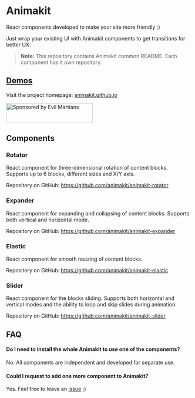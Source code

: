 # Animakit
React components developed to make your site more friendly ;)

Just wrap your existing UI with Animakit components to get transitions for better UX.

> **Note:** This repository contains Animakit common README. Each component has it own repository.

## [Demos](https://animakit.github.io)

Visit the project homepage: [animakit.github.io](https://animakit.github.io)


<a href="https://evilmartians.com/?utm_source=animakit">
  <img src="https://evilmartians.com/badges/sponsored-by-evil-martians.svg"
       alt="Sponsored by Evil Martians" width="236" height="54">
</a>


## Components

### Rotator

React component for three-dimensional rotation of content blocks.
Supports up to 6 blocks, different sizes and X/Y axis.

Repository on GitHub: https://github.com/animakit/animakit-rotator

### Expander

React component for expanding and collapsing of content blocks.
Supports both vertical and horizontal mode.

Repository on GitHub: https://github.com/animakit/animakit-expander

### Elastic

React component for smooth resizing of content blocks.

Repository on GitHub: https://github.com/animakit/animakit-elastic

### Slider

React component for the blocks sliding. Supports both horizontal and vertical modes and the ability to loop and skip slides during animation.

Repository on GitHub: https://github.com/animakit/animakit-slider


## FAQ

#### Do I need to install the whole Animakit to use one of the components?
No. All components are independent and developed for separate use.

#### Could I request to add one more component to Animakit?
Yes. Feel free to leave an [issue](https://github.com/animakit/animakit-core/issues) ;)
